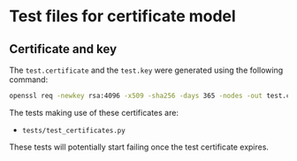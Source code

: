 # Test files for certificate model

## Certificate and key

The `test.certificate` and the `test.key` were generated using the following command:

```bash
openssl req -newkey rsa:4096 -x509 -sha256 -days 365 -nodes -out test.certificate -keyout test.key
```

The tests making use of these certificates are:
- `tests/test_certificates.py`

These tests will potentially start failing once the test certificate expires.
